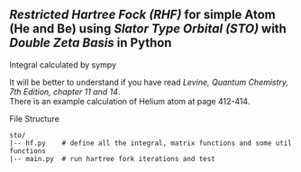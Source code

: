 ## _Restricted Hartree Fock (RHF)_ for simple Atom (He and Be) using _Slator Type Orbital (STO)_ with _Double Zeta Basis_ in Python

Integral calculated by sympy

It will be better to understand if you have read *Levine, Quantum Chemistry, 7th Edition, chapter 11 and 14*.  
There is an example calculation of Helium atom at page 412-414.

File Structure
```
sto/
|-- hf.py    # define all the integral, matrix functions and some util functions
|-- main.py  # run hartree fork iterations and test
```
